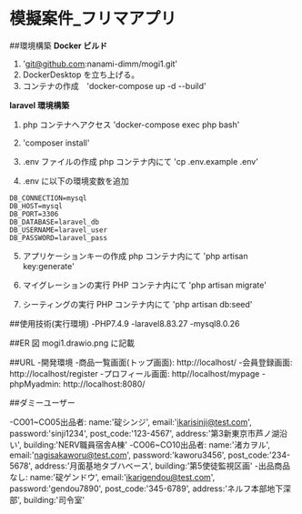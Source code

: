 # 模擬案件\_フリマアプリ

##環境構築
**Docker ビルド**

1. 'git@github.com:nanami-dimm/mogi1.git'
2. DockerDesktop を立ち上げる。
3. コンテナの作成　'docker-compose up -d --build'

**laravel 環境構築**

1. php コンテナへアクセス
   'docker-compose exec php bash'
2. 'composer install'

3. .env ファイルの作成
   php コンテナ内にて
   'cp .env.example .env'

4. .env に以下の環境変数を追加

```text
DB_CONNECTION=mysql
DB_HOST=mysql
DB_PORT=3306
DB_DATABASE=laravel_db
DB_USERNAME=laravel_user
DB_PASSWORD=laravel_pass
```

5. アプリケーションキーの作成
   php コンテナ内にて
   'php artisan key:generate'

6. マイグレーションの実行
   PHP コンテナ内にて
   'php artisan migrate'

7. シーティングの実行
   PHP コンテナ内にて
   'php artisan db:seed'

##使用技術(実行環境)
-PHP7.4.9
-laravel8.83.27
-mysql8.0.26

##ER 図
mogi1.drawio.png に記載

##URL -開発環境 -商品一覧画面(トップ画面): http://localhost/ -会員登録画面: http://localhost/register -プロフィール画面: http//localhost/mypage
-phpMyadmin: http://localhost:8080/

##ダミーユーザー

-CO01~CO05出品者: name:'碇シンジ', email:'ikarisinji@test.com', password:'sinji1234', post_code:'123-4567', address:'第3新東京市芦ノ湖沿い', building:'NERV職員宿舎A棟'
-CO06~CO10出品者: name:'渚カヲル', email:'nagisakaworu@test.com', password:'kaworu3456', post_code:'234-5678', address:'月面基地タブハベース', building:'第5使徒監視区画'
-出品商品なし: name:'碇ゲンドウ', email:'ikarigendou@test.com', password:'gendou7890', post_code:'345-6789', address:'ネルフ本部地下深部', building:'司令室'

